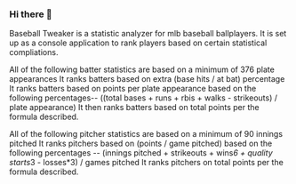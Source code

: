 ### Hi there 👋

<!--
**johanMart/johanMart** is a ✨ _special_ ✨ repository because its `README.md` (this file) appears on your GitHub profile.

Here are some ideas to get you started:

- 🔭 I’m currently working on ...
- 🌱 I’m currently learning ...
- 👯 I’m looking to collaborate on ...
- 🤔 I’m looking for help with ...
- 💬 Ask me about ...
- 📫 How to reach me: ...
- 😄 Pronouns: ...
- ⚡ Fun fact: ...
-->

Baseball Tweaker is a statistic analyzer for mlb baseball ballplayers.  It is set up as a console application to rank players based on certain statistical compliations.

All of the following batter statistics are based on a minimum of 376 plate appearances
It ranks batters based on extra (base hits / at bat) percentage
It ranks batters based on points per plate appearance based on the following percentages-- ((total bases + runs + rbis + walks - strikeouts) / plate appearance)
It then ranks batters based on total points per the formula described.

All of the following pitcher statistics are based on a minimum of 90 innings pitched
It ranks pitchers based on (points / game pitched) based on the following percentages -- (innings pitched + strikeouts + wins*6 + quality starts*3 - losses*3) / games pitched
It ranks pitchers on total points per the formula described.
